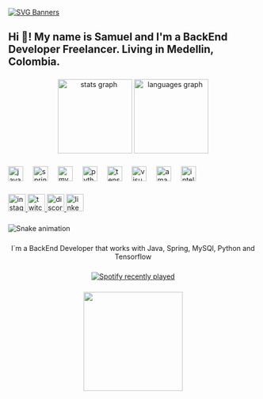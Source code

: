 [![SVG Banners](https://svg-banners.vercel.app/api?type=glitch&text1=Hi,%20I'm%20Samuel%20Cifuentes&width=5000&height=100)](https://github.com/Akshay090/svg-banners)


<h2 align="left">Hi 👋! My name is Samuel and I'm a BackEnd Developer Freelancer. Living in Medellin, Colombia.</h2>

###

<div align="center">
  <img src="https://github-readme-stats.vercel.app/api?username=Samito055&hide_title=false&hide_rank=false&show_icons=true&include_all_commits=true&count_private=true&disable_animations=false&theme=dracula&locale=en&hide_border=false" height="150" alt="stats graph"  />
  <img src="https://github-readme-stats.vercel.app/api/top-langs?username=Samito055&locale=en&hide_title=false&layout=compact&card_width=320&langs_count=5&theme=dracula&hide_border=false" height="150" alt="languages graph"  />
</div>

###

<div align="left">
  <img src="https://cdn.jsdelivr.net/gh/devicons/devicon/icons/java/java-original.svg" height="30" alt="java logo"  />
  <img width="12" />
  <img src="https://cdn.jsdelivr.net/gh/devicons/devicon/icons/spring/spring-original.svg" height="30" alt="spring logo"  />
  <img width="12" />
  <img src="https://cdn.jsdelivr.net/gh/devicons/devicon/icons/mysql/mysql-original.svg" height="30" alt="mysql logo"  />
  <img width="12" />
  <img src="https://cdn.jsdelivr.net/gh/devicons/devicon/icons/python/python-original.svg" height="30" alt="python logo"  />
  <img width="12" />
  <img src="https://cdn.jsdelivr.net/gh/devicons/devicon/icons/tensorflow/tensorflow-original.svg" height="30" alt="tensorflow logo"  />
  <img width="12" />
  <img src="https://cdn.jsdelivr.net/gh/devicons/devicon/icons/visualstudio/visualstudio-plain.svg" height="30" alt="visualstudio logo"  />
  <img width="12" />
  <img src="https://cdn.jsdelivr.net/gh/devicons/devicon/icons/amazonwebservices/amazonwebservices-original.svg" height="30" alt="amazonwebservices logo"  />
  <img width="12" />
  <img src="https://cdn.jsdelivr.net/gh/devicons/devicon/icons/intellij/intellij-original.svg" height="30" alt="intellij logo"  />
</div>

###

<div align="left">
  <a href="https://www.instagram.com/sam_cifutoro/" target="_blank">
    <img src="https://img.shields.io/static/v1?message=Instagram&logo=instagram&label=&color=E4405F&logoColor=white&labelColor=&style=for-the-badge" height="35" alt="instagram logo"  />
  </a>
  <a href="https://www.twitch.tv/crawlxl" target="_blank">
    <img src="https://img.shields.io/static/v1?message=Twitch&logo=twitch&label=&color=9146FF&logoColor=white&labelColor=&style=for-the-badge" height="35" alt="twitch logo"  />
  </a>
  <a href="_samito_" target="_blank">
    <img src="https://img.shields.io/static/v1?message=Discord&logo=discord&label=&color=7289DA&logoColor=white&labelColor=&style=for-the-badge" height="35" alt="discord logo"  />
  </a>
  <a href="https://www.linkedin.com/in/samucifbackend/" target="_blank">
    <img src="https://img.shields.io/static/v1?message=LinkedIn&logo=linkedin&label=&color=0077B5&logoColor=white&labelColor=&style=for-the-badge" height="35" alt="linkedin logo"  />
  </a>
</div>

###

<img src="https://raw.githubusercontent.com/Samito055/Samito055/output/snake.svg" alt="Snake animation" />

###

<p align="center">I´m a BackEnd Developer that works with Java, Spring, MySQl, Python and Tensorflow</p>

###

<div align="center">
  <a href="https://open.spotify.com/user/22zw43rpjoo7bcezx7eriyska">
    <img src="https://spotify-recently-played-readme.vercel.app/api?user=22zw43rpjoo7bcezx7eriyska&count=5" alt="Spotify recently played"  />
  </a>
</div>

###

<div align="center">
  <img height="200" src="https://lh3.googleusercontent.com/pw/AP1GczP0X9iYPDRKT3J1SSB40jxnQftQyIIYbRboppISaZeQ-BmV1oG8DnHGf8-2tH4roRjnyLnnLBDwy1jkRUxpNAumt-Rf7dILSpa4Y6I1Yz50b4FPBNd2fxxQ6xy0Or49luC_XYF8snlqUb_lovukbrOm84wwn7mFu36PD7iwYvFQm2P0pGc8nN2dWzRvO6n62CqV09qocOsAMwft_n2xHWIRYr0CmAQcjorKEp-zAr9M7dXgtxsyOaGKaHwu_C3NWL_ou3kRA2mQPb7mXT7JchZ9OE-dNuBaq2Bf0dBAZyLfsxP2t2yuzSXzxm1F-M7fwAWsKzvIIJnxb0PcV040w6lNrvYBKGV74GnIFNYUtaKTyYdxN9ns_uv6Dc80XZQwQgEFgYhGEMQ6Ymymb6t8TY-3dJXdXSm9SHCu2CeGqp6h5UehnOH2UUhemeVjM__0M3RBZDhAH5QQcOHQqlGSgLSOZsf1hCqbEGNaW69OL2CUpq6uBKimgK9uayGEy7raAEL3yfEmEdv-1GJPddTZLITHwN2H6tyYhjhKdgarDXnBYyuMxNm1WZ_vmkViUinSpcBLcIHMoxp4TLizvUdrAkDapIKA3_gkMStyvxMo8-LbEX6pwurPUXKnChVANESklMbRIGi7hVJK6qVDx3yMH1yI-wLRI4phrdcwQeWL-JylfV-G26eOjdJ2Jf0mjcAEfjXgY_lhBW6vlqgtVRjJvXoQgGDVYNsDL23qechOzhecGAmnp6LLk-Qbir9F7Ghkgxk83gMCkr_jqXiJmUvRnOHu_SCcLt7rJ5o0QAJSb64Z_roaqgHbxGjCVbvSahWw2-r_O5sMIs0xCdTx2bxSd-bgXN7KULyycg22PVErroO94wFMzQBKvdL68RLggWYuX201sKpXGs14ADYnHmmpoEvb=w720-h636-s-no-gm?authuser=0"  />
</div>

###
